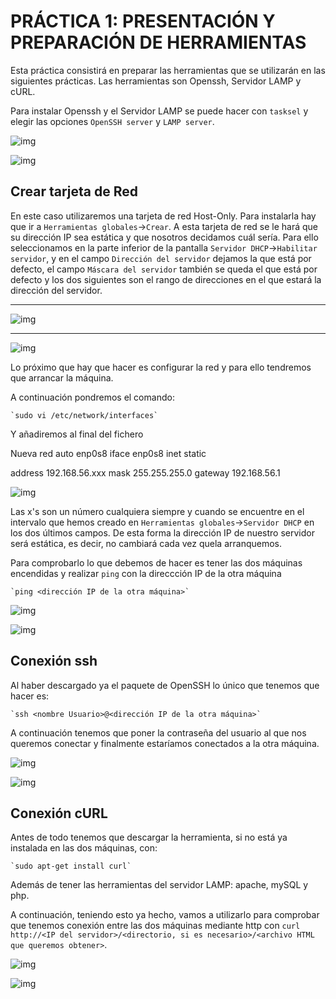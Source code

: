 # PRÁCTICA 1: PRESENTACIÓN Y PREPARACIÓN DE HERRAMIENTAS

Esta práctica consistirá en preparar las herramientas que se utilizarán en las siguientes prácticas.
Las herramientas son Openssh, Servidor LAMP y cURL.

Para instalar Openssh y el Servidor LAMP se puede hacer con `tasksel` y elegir las opciones `OpenSSH server` y `LAMP server`.

![img]()


![img]()


## Crear tarjeta de Red

En este caso utilizaremos una tarjeta de red Host-Only.
Para instalarla hay que ir a `Herramientas globales`->`Crear`.
A esta tarjeta de red se le hará que su dirección IP sea estática y que nosotros decidamos cuál sería.
Para ello seleccionamos en la parte inferior de la pantalla `Servidor DHCP`->`Habilitar servidor`, y en el campo `Dirección del servidor` dejamos la que está por defecto, el campo `Máscara del servidor` también se queda el que está por defecto y los dos siguientes son el rango de direcciones en el que estará la dirección del servidor.

-----------------------------------------------

![img]()

-----------------------------------------------

![img]()


Lo próximo que hay que hacer es configurar la red y para ello tendremos que arrancar la máquina.

A continuación pondremos el comando:

    `sudo vi /etc/network/interfaces`

Y añadiremos al final del fichero

Nueva red
auto enp0s8
iface enp0s8 inet static

address 192.168.56.xxx
mask 255.255.255.0
gateway 192.168.56.1

![img]()

Las x's son un número cualquiera siempre y cuando se encuentre en el intervalo que hemos creado en `Herramientas globales`->`Servidor DHCP` en los dos últimos campos.
De esta forma la dirección IP de nuestro servidor será estática, es decir, no cambiará cada vez quela arranquemos.

Para comprobarlo lo que debemos de hacer es tener las dos máquinas encendidas y realizar `ping` con la direccción IP de la otra máquina

    `ping <dirección IP de la otra máquina>`

![img]()


![img]()


## Conexión ssh

Al haber descargado ya el paquete de OpenSSH lo único que tenemos que hacer es:

    `ssh <nombre Usuario>@<dirección IP de la otra máquina>`

A continuación tenemos que poner la contraseña del usuario al que nos queremos conectar y finalmente estaríamos conectados a la otra máquina.

![img]()


![img]()


## Conexión cURL

Antes de todo tenemos que descargar la herramienta, si no está ya instalada en las dos máquinas, con:

    `sudo apt-get install curl`

Además de tener las herramientas del servidor LAMP: apache, mySQL y php.

A continuación, teniendo esto ya hecho, vamos a utilizarlo para comprobar que tenemos conexión entre las dos máquinas mediante http con `curl http://<IP del servidor>/<directorio, si es necesario>/<archivo HTML que queremos obtener>`.

![img]()


![img]()